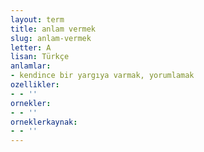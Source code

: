 ```yaml
---
layout: term
title: anlam vermek
slug: anlam-vermek
letter: A
lisan: Türkçe
anlamlar:
- kendince bir yargıya varmak, yorumlamak
ozellikler:
- - ''
ornekler:
- - ''
orneklerkaynak:
- - ''
---
```

